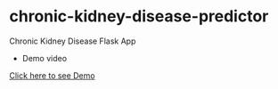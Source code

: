 # chronic-kidney-disease-predictor

Chronic Kidney Disease Flask App


- Demo video
  
[Click here to see Demo](https://drive.google.com/file/d/1W85XYz7MRSYwtjMvLVE4TTxcCC1A2OMx/view?usp=sharing)
